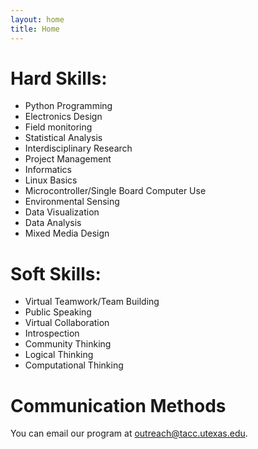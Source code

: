 ```yaml
---
layout: home
title: Home
---
```


# Hard Skills:

* Python Programming
* Electronics Design
* Field monitoring
* Statistical Analysis
* Interdisciplinary Research
* Project Management
* Informatics
* Linux Basics
* Microcontroller/Single Board Computer Use
* Environmental Sensing
* Data Visualization
* Data Analysis
* Mixed Media Design


# Soft Skills:

* Virtual Teamwork/Team Building
* Public Speaking
* Virtual Collaboration
* Introspection
* Community Thinking
* Logical Thinking
* Computational Thinking

# Communication Methods
You can email our program at  outreach@tacc.utexas.edu.
